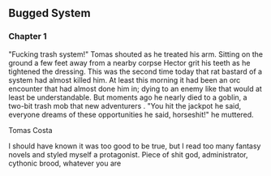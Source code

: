 ## Bugged System
### Chapter 1

"Fucking trash system!" Tomas shouted as he treated his arm. Sitting on the ground a few feet away from a nearby corpse Hector grit his teeth as he tightened the dressing. This was the second time today that rat bastard of a system had almost killed him. At least this morning it had been an orc encounter that had almost done him in; dying to an enemy like that would at least be understandable. But moments ago he nearly died to a goblin, a two-bit trash mob that new adventurers . "You hit the jackpot he said, everyone dreams of these opportunities he said, horseshit!" he muttered.

Tomas Costa 

I should have known it was too good to be true, but I read too many fantasy novels and styled myself a protagonist. Piece of shit god, administrator, cythonic brood, whatever you are